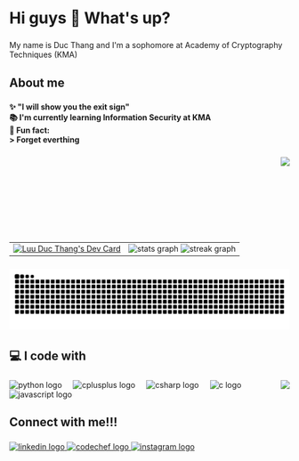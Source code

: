 <h1 align="left">Hi guys 👋 What's up?</h1>

###

<p align="left">My name is Duc Thang and I'm a sophomore at Academy of Cryptography Techniques (KMA)</p>

###

<h2 align="left">About me</h2>

###

<h4 align="left">✨ "I will show you the exit sign"<br>📚 I'm currently learning Information Security at KMA<br>🎲 Fun fact: <br>   > Forget everthing</h4>

###

<img align="right" height="139" src="https://i.pinimg.com/originals/43/78/55/437855c8c4fdd9903e5f324fe019f3ec.gif"  />

###

<br clear="both">

<table style="border: none;">
 <tr>
   <td style="border: none;">
     <a href="https://app.daily.dev/x11t200z">
       <img src="https://api.daily.dev/devcards/6fe32dce5e06405b925fc07027621f98.png?r=f0j" width="400" alt="Luu Duc Thang's Dev Card"/>
     </a>
   </td>
   <td>
     <img src="https://github-readme-stats.vercel.app/api?username=x11t200z&hide_title=false&hide_rank=false&show_icons=true&include_all_commits=true&count_private=true&disable_animations=false&theme=vue-dark&locale=en&hide_border=true&order=1" height="220" alt="stats graph" align="top" />
     <img src="https://streak-stats.demolab.com?user=x11t200z&locale=en&mode=daily&theme=vue-dark&hide_border=true&border_radius=4&order=3" height="207.8" alt="streak graph" align="top" />
   </td>
 </tr>
</table>


###

<picture>
  <source media="(prefers-color-scheme: dark)" srcset="https://raw.githubusercontent.com/x11t200z/x11t200z/output/github-contribution-grid-snake-dark.svg">
  <source media="(prefers-color-scheme: light)" srcset="https://raw.githubusercontent.com/x11t200z/x11t200z/output/github-contribution-grid-snake-dark.svg">
  <img alt="github contribution grid snake animation" src="https://raw.githubusercontent.com/x11t200z/x11t200z/output/github-contribution-grid-snake-dark.svg">
</picture>

###

<h2 align="left">💻 I code with</h2>

###

<img align="right" height="200" src="https://media.tenor.com/5ry-200hErMAAAAd/hacker-hacker-man.gif"  />

###

<div align="left">
  <img src="https://cdn.jsdelivr.net/gh/devicons/devicon/icons/python/python-original.svg" height="40" alt="python logo"  />
  <img width="12" />
  <img src="https://cdn.jsdelivr.net/gh/devicons/devicon/icons/cplusplus/cplusplus-original.svg" height="40" alt="cplusplus logo"  />
  <img width="12" />
  <img src="https://cdn.jsdelivr.net/gh/devicons/devicon/icons/csharp/csharp-original.svg" height="40" alt="csharp logo"  />
  <img width="12" />
  <img src="https://cdn.jsdelivr.net/gh/devicons/devicon/icons/c/c-original.svg" height="40" alt="c logo"  />
  <img width="12" />
  <img src="https://cdn.jsdelivr.net/gh/devicons/devicon/icons/javascript/javascript-original.svg" height="40" alt="javascript logo"  />
</div>

###

<h2 align="left">Connect with me!!!</h2>

###

<div align="left">
  <a href="https://www.linkedin.com/in/luuducthang/" target="_blank">
    <img src="https://raw.githubusercontent.com/maurodesouza/profile-readme-generator/master/src/assets/icons/social/linkedin/default.svg" width="52" height="40" alt="linkedin logo"  />
  </a>
  <a href="https://www.codechef.com/users/x1_1t_200z" target="_blank">
    <img src="https://cdn.jsdelivr.net/npm/simple-icons@3.1.0/icons/codechef.svg" width="52" height="40" alt="codechef logo"  />
  </a>
<!--
  <a href="https://www.facebook.com/thangnaoco/" target="_blank">
    <img src="https://raw.githubusercontent.com/maurodesouza/profile-readme-generator/master/src/assets/icons/social/facebook/default.svg" width="52" height="40" alt="facebook logo"  />
  </a> -->
  <a href="https://www.instagram.com/gnaht.naoco/" target="_blank">
    <img src="https://raw.githubusercontent.com/maurodesouza/profile-readme-generator/master/src/assets/icons/social/instagram/default.svg" width="52" height="40" alt="instagram logo"  />
  </a>
</div>


